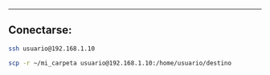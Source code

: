 
---
## Conectarse:



```bash
ssh usuario@192.168.1.10
```

```bash
scp -r ~/mi_carpeta usuario@192.168.1.10:/home/usuario/destino
```
